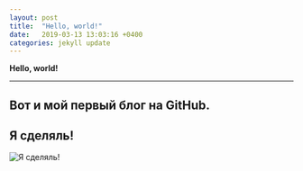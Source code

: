 ```yaml
---
layout: post
title:  "Hello, world!"
date:   2019-03-13 13:03:16 +0400
categories: jekyll update
---
```

**Hello, world!**
***
Вот и мой первый блог на GitHub.
---
Я сделяль!
---
![Я сделяль!](https://partizanzero.github.io/images/sdelal.jpg)